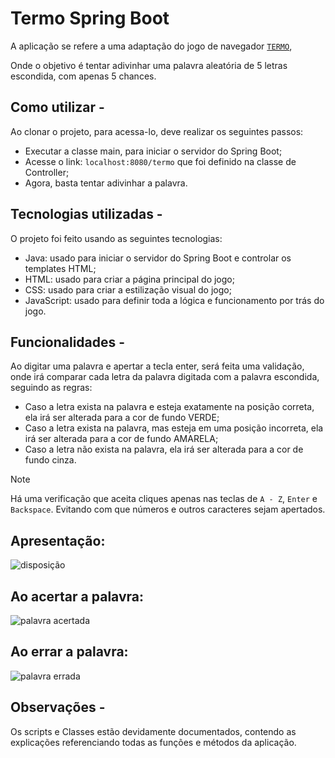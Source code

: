 # Termo Spring Boot
A aplicação se refere a uma adaptação do jogo de navegador [`TERMO`](https://term.ooo/),

Onde o objetivo é tentar adivinhar uma palavra aleatória de 5 letras escondida, com apenas 5 chances.

## Como utilizar - 
Ao clonar o projeto, para acessa-lo, deve realizar os seguintes passos:
- Executar a classe main, para iniciar o servidor do Spring Boot;
- Acesse o link: `localhost:8080/termo` que foi definido na classe de Controller;
- Agora, basta tentar adivinhar a palavra.


## Tecnologias utilizadas - 
O projeto foi feito usando as seguintes tecnologias:
- Java: usado para iniciar o servidor do Spring Boot e controlar os templates HTML;
- HTML: usado para criar a página principal do jogo;
- CSS: usado para criar a estilização visual do jogo;
- JavaScript: usado para definir toda a lógica e funcionamento por trás do jogo.


## Funcionalidades - 
Ao digitar uma palavra e apertar a tecla enter, será feita uma validação, onde irá comparar cada letra da palavra digitada com a palavra escondida, seguindo as regras:
- Caso a letra exista na palavra e esteja exatamente na posição correta, ela irá ser alterada para a cor de fundo VERDE;
- Caso a letra exista na palavra, mas esteja em uma posição incorreta, ela irá ser alterada para a cor de fundo AMARELA;
- Caso a letra não exista na palavra, ela irá ser alterada para a cor de fundo cinza.


> [!NOTE]
> Há uma verificação que aceita cliques apenas nas teclas de `A - Z`, `Enter` e `Backspace`. Evitando com que números e outros caracteres sejam apertados.


## Apresentação:
![disposição](https://github.com/josemolineti/Termo_Spring_Boot/assets/99626071/2009bbbd-439a-4dec-9e54-624bbdbb913e)


## Ao acertar a palavra:
![palavra acertada](https://github.com/josemolineti/Termo_Spring_Boot/assets/99626071/97dd9c5d-6b86-4eb3-9388-d935f6cf6931)


## Ao errar a palavra:
![palavra errada](https://github.com/josemolineti/Termo_Spring_Boot/assets/99626071/9a4a6b10-2893-456a-bb31-9f18278ae617)


## Observações - 
Os scripts e Classes estão devidamente documentados, contendo as explicações referenciando todas as funções e métodos da aplicação.
